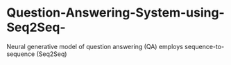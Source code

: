 # Question-Answering-System-using-Seq2Seq-
Neural generative model of question answering (QA) employs sequence-to-sequence (Seq2Seq)
